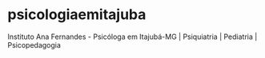 # psicologiaemitajuba
Instituto Ana Fernandes - Psicóloga em Itajubá-MG | Psiquiatria | Pediatria | Psicopedagogia
